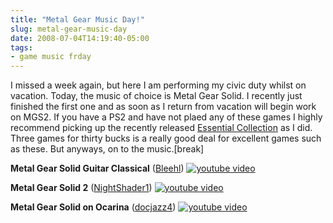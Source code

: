 ```yaml
---
title: "Metal Gear Music Day!"
slug: metal-gear-music-day
date: 2008-07-04T14:19:40-05:00
tags:
- game music frday
---
```

I missed a week again, but here I am performing my civic duty whilst on vacation. Today, the music of choice is Metal Gear Solid. I recently just finished the first one and as soon as I return from vacation will begin work on MGS2. If you have a PS2 and have not plaed any of these games I highly recommend picking up the recently released [Essential Collection](http://www.amazon.com/Metal-Gear-Solid-Essential-Collection/dp/B001383L36/ref=pd_bbs_sr_1?ie=UTF8&s=videogames&qid=1215198554&sr=8-1) as I did. Three games for thirty bucks is a really good deal for excellent games such as these. But anyways, on to the music.[break]

**Metal Gear Solid Guitar Classical** ([Bleehl](http://www.youtube.com/user/bleehl))
[![youtube video](https://img.youtube.com/vi/3ltL01DJJpI/0.jpg)](https://www.youtube.com/watch?v=3ltL01DJJpI)

**Metal Gear Solid 2** ([NightShader1](http://www.youtube.com/user/nightshader1))
[![youtube video](https://img.youtube.com/vi/bkHxpk7EEks/0.jpg)](https://www.youtube.com/watch?v=bkHxpk7EEks)

**Metal Gear Solid on Ocarina** ([docjazz4](http://www.youtube.com/user/docjazz4))
[![youtube video](https://img.youtube.com/vi/lpSCBeeRPfA/0.jpg)](https://www.youtube.com/watch?v=lpSCBeeRPfA)
